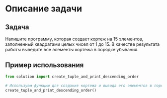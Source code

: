 # Описание задачи

## Задача

Напишите программу, которая создает кортеж на 15 элементов, заполненный квадратами целых чисел от 1 до 15. В качестве результата работы выведите все элементы кортежа в порядке убывания.

## Пример использования

```python
from solution import create_tuple_and_print_descending_order

# Используем функцию для создания кортежа и вывода его элементов в порядке убывания
create_tuple_and_print_descending_order()

